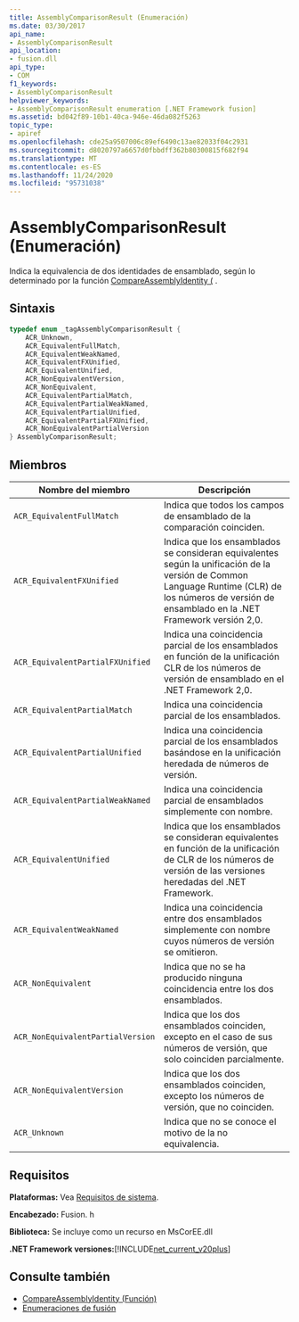 ```yaml
---
title: AssemblyComparisonResult (Enumeración)
ms.date: 03/30/2017
api_name:
- AssemblyComparisonResult
api_location:
- fusion.dll
api_type:
- COM
f1_keywords:
- AssemblyComparisonResult
helpviewer_keywords:
- AssemblyComparisonResult enumeration [.NET Framework fusion]
ms.assetid: bd042f89-10b1-40ca-946e-46da082f5263
topic_type:
- apiref
ms.openlocfilehash: cde25a9507006c89ef6490c13ae82033f04c2931
ms.sourcegitcommit: d8020797a6657d0fbbdff362b80300815f682f94
ms.translationtype: MT
ms.contentlocale: es-ES
ms.lasthandoff: 11/24/2020
ms.locfileid: "95731038"
---
```

# <a name="assemblycomparisonresult-enumeration"></a>AssemblyComparisonResult (Enumeración)

Indica la equivalencia de dos identidades de ensamblado, según lo determinado por la función [CompareAssemblyIdentity (](compareassemblyidentity-function.md) .  
  
## <a name="syntax"></a>Sintaxis  
  
```cpp  
typedef enum _tagAssemblyComparisonResult {  
    ACR_Unknown,
    ACR_EquivalentFullMatch,  
    ACR_EquivalentWeakNamed,  
    ACR_EquivalentFXUnified,  
    ACR_EquivalentUnified,
    ACR_NonEquivalentVersion,  
    ACR_NonEquivalent,
    ACR_EquivalentPartialMatch,  
    ACR_EquivalentPartialWeakNamed,
    ACR_EquivalentPartialUnified,  
    ACR_EquivalentPartialFXUnified,  
    ACR_NonEquivalentPartialVersion
} AssemblyComparisonResult;  
```  
  
## <a name="members"></a>Miembros  
  
|Nombre del miembro|Descripción|  
|-----------------|-----------------|  
|`ACR_EquivalentFullMatch`|Indica que todos los campos de ensamblado de la comparación coinciden.|  
|`ACR_EquivalentFXUnified`|Indica que los ensamblados se consideran equivalentes según la unificación de la versión de Common Language Runtime (CLR) de los números de versión de ensamblado en la .NET Framework versión 2,0.|  
|`ACR_EquivalentPartialFXUnified`|Indica una coincidencia parcial de los ensamblados en función de la unificación CLR de los números de versión de ensamblado en el .NET Framework 2,0.|  
|`ACR_EquivalentPartialMatch`|Indica una coincidencia parcial de los ensamblados.|  
|`ACR_EquivalentPartialUnified`|Indica una coincidencia parcial de los ensamblados basándose en la unificación heredada de números de versión.|  
|`ACR_EquivalentPartialWeakNamed`|Indica una coincidencia parcial de ensamblados simplemente con nombre.|  
|`ACR_EquivalentUnified`|Indica que los ensamblados se consideran equivalentes en función de la unificación de CLR de los números de versión de las versiones heredadas del .NET Framework.|  
|`ACR_EquivalentWeakNamed`|Indica una coincidencia entre dos ensamblados simplemente con nombre cuyos números de versión se omitieron.|  
|`ACR_NonEquivalent`|Indica que no se ha producido ninguna coincidencia entre los dos ensamblados.|  
|`ACR_NonEquivalentPartialVersion`|Indica que los dos ensamblados coinciden, excepto en el caso de sus números de versión, que solo coinciden parcialmente.|  
|`ACR_NonEquivalentVersion`|Indica que los dos ensamblados coinciden, excepto los números de versión, que no coinciden.|  
|`ACR_Unknown`|Indica que no se conoce el motivo de la no equivalencia.|  
  
## <a name="requirements"></a>Requisitos  

 **Plataformas:** Vea [Requisitos de sistema](../../get-started/system-requirements.md).  
  
 **Encabezado:** Fusion. h  
  
 **Biblioteca:** Se incluye como un recurso en MsCorEE.dll  
  
 **.NET Framework versiones:**[!INCLUDE[net_current_v20plus](../../../../includes/net-current-v20plus-md.md)]  
  
## <a name="see-also"></a>Consulte también

- [CompareAssemblyIdentity (Función)](compareassemblyidentity-function.md)
- [Enumeraciones de fusión](fusion-enumerations.md)
